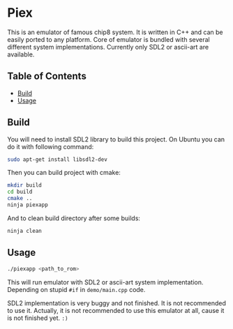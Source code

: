 # Piex

This is an emulator of famous chip8 system. It is written in C++ and can be easily ported to any platform.
Core of emulator is bundled with several different system implementations.
Currently only SDL2 or ascii-art are available.

## Table of Contents

- [Build](#build)
- [Usage](#usage)

## Build

You will need to install SDL2 library to build this project. On Ubuntu you can do it with following command:

```bash
sudo apt-get install libsdl2-dev
```

Then you can build project with cmake:

```bash
mkdir build
cd build
cmake ..
ninja piexapp
```

And to clean build directory after some builds:

```bash
ninja clean
```

## Usage

```bash
./piexapp <path_to_rom>
```

This will run emulator with SDL2 or ascii-art system implementation. Depending on stupid `#if` in `demo/main.cpp` code.

SDL2 implementation is very buggy and not finished. It is not recommended to use it.
Actually, it is not recommended to use this emulator at all, cause it is not finished yet. `:)`
